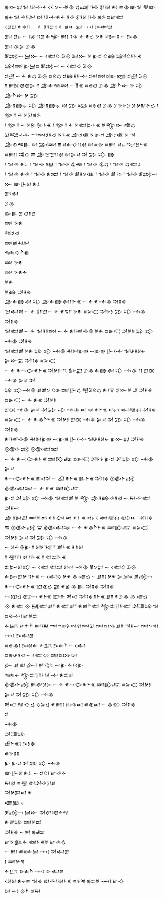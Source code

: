 <div class='block'>
<div class='line'>𒂊𒁍𒍑𒈠 𒁹𒆪𒋾𒈦 𒌋𒌋 𒆳𒀸𒋩𒆠 𒌓𒍢 𒀀𒈾 𒃽𒀀𒇉 𒀭𒋙 𒌑𒆠𒅔𒈠 𒋧𒅔</div>
<div class='line'>𒂊𒉡𒈠 𒈾𒀀𒂅 𒊭 𒁹𒆪𒋾𒀭𒈦 𒀀𒈾 𒃽𒀀𒇉 𒀀𒈾 𒂊𒉿𒊺𒄿𒅗</div>
<div class='line'>𒌋𒌆𒇻 𒀭𒈾𒀀 𒀸 𒅆 𒃽𒀀𒇉 𒊩𒅆 𒂊𒁍𒍑 𒆰𒋙 𒄿𒅗𒇡</div>
<div class='line'>𒌆𒈦𒆪𒉡 𒀸 𒄘 𒀀𒇉 𒉺𒊍 𒆍𒋙 𒀀𒈾 𒅆 𒀭𒌓 𒃻𒀭 𒄑𒄖𒍝 𒀸 𒄿𒁲 𒌆𒈦𒆠𒉌 𒊒𒁲</div>
<div class='line'>𒋠𒃶𒁁 𒅁𒁍 𒀸 𒌋𒅗𒄭 𒊒𒁲 𒆏𒁍 𒃻 𒉌𒄑 𒄭𒂵 𒋆𒄭𒀀𒈨𒌍 𒋆𒇷 𒉌𒅁𒊺 𒋠𒃶𒁁 𒀸 𒌋𒅗𒄭 𒊒𒁲</div>
<div class='line'>𒄑𒍎 𒀸 𒅆 𒀭𒌓 𒊒𒁲 𒊺𒄴𒌓 𒄑𒂵𒍝𒀀𒋾 𒄑𒉣𒇷𒁀𒉌 𒂕 𒄑𒍎 𒊒𒁲</div>
<div class='line'>𒈫 𒂍𒍮𒊏𒊏𒉌 𒈫 𒂁𒉺𒄀𒇷 𒀸 𒐖𒌍 𒊺𒄴𒋼 𒊒𒁲 𒂁𒋻𒁍 𒃻 𒃾 𒂁𒋻𒁍 𒃻 𒁉</div>
<div class='line'>𒂁𒀀𒂵𒉡 𒃾 𒂁𒀀𒂵𒉡 𒊭 𒁉 𒂕 𒊺𒄴𒋼 𒊒𒁲 𒋡 𒃻𒆳𒊒 𒋡 𒃻𒊑𒉿𒌓 𒁹 𒀲 𒈫 𒑏 𒃻𒋛𒂊𒉿</div>
<div class='line'>𒁹 𒀲 𒈫 𒑏 𒃻𒌉𒌉𒈨𒌍 𒁹 𒀲 𒈫 𒑏 𒃻𒅗𒆕𒈨𒌍 𒃻𒈜𒁍 𒈩𒌓</div>
<div class='line'>𒋛𒅋𒋾 𒁺𒇷𒋡𒀀𒋼 𒃻𒈨𒌍 𒂁𒋡𒍠 𒃻 𒉌𒄑 𒂁𒋡𒍠 𒃻 𒋭</div>
<div class='line'>𒂁𒁓𒍣𒃲 𒊭 𒋆𒇷 𒐈 𒄑𒉺𒋓𒀀𒋼 𒊭 𒊺𒉻 𒊺𒊓𒀀 𒄑𒉡𒌫𒈠𒈨𒌍</div>
<div class='line'>𒊺𒊓𒀀 𒃮𒄭 𒐌 𒂁𒈠𒋛𒀀𒋼 𒊭 𒉌𒄑 𒋭 𒁉 𒃾 𒂵</div>
<div class='line'>𒁹 𒈠𒈾 𒀭𒁇 𒁹 𒈠𒈾 𒀀𒁈 𒁹 𒈠𒈾 𒆬𒄀 𒁹 𒈠𒈾 𒆬𒌓 𒁹 𒈠𒈾 𒌓𒅗𒁇</div>
<div class='line'>𒁹 𒈠𒈾 𒀭𒈾 𒁹 𒈠𒈾 𒀭𒉈 𒁹 𒈠𒈾 𒋠𒍝𒆳𒈪 𒁹 𒈠𒈾 𒋠𒍝𒆳 𒁹 𒈠𒈾 𒋠𒃶𒁁</div>
<div class='line'>𒁍 𒅔𒃲𒇻 𒀭𒁇</div>
<div class='line'>𒌆𒌋𒊕</div>
<div class='line'>𒊒𒁲</div>
<div class='line'>𒅔𒃲𒇻 𒋼𒀀𒆪</div>
<div class='line'>𒇷 𒃻𒀭</div>
<div class='line'>𒍣𒋡𒋼</div>
<div class='line'>𒇷𒅖𒄷𒂅</div>
<div class='line'>𒈝𒄭 𒋻𒆜</div>
<div class='line'>𒇷 𒃻𒀭</div>
<div class='line'>𒇷 𒃻𒀭𒅆</div>
<div class='line'>𒃻𒀭</div>
<div class='line'>𒃻𒂵 𒋫𒍝𒄯</div>
<div class='line'>𒂁𒉺𒂵𒀠 𒃾 𒂁𒉺𒂵𒀠 𒀀𒈨𒌍 𒀸 𒅆 𒀭𒁄𒆠 𒋫𒍝𒄯</div>
<div class='line'>𒈠𒅗𒋢 𒀸 𒅆 𒃽𒀀𒇉 𒀸 𒅆 𒀭𒐊𒁹𒁹 𒃻𒀭 𒊺𒅕𒄣 𒋫𒃻𒊩 𒁉 𒃾 𒁄𒆠 𒋫𒍝𒄯</div>
<div class='line'>𒈠𒅗𒋢 𒀸 𒅆 𒈠𒀀𒀀𒇷 𒀸 𒅆 𒀭𒀀𒉣𒈾𒆠 𒃻𒀭 𒊺𒅕𒄣 𒋫𒃻𒊩 𒁉 𒃾 𒁄𒆠 𒋫𒍝𒄯</div>
<div class='line'>𒈠𒅗𒋢 𒃻𒀭 𒁉 𒃾 𒁄𒆠 𒊑𒁕𒉌𒂊 𒁁𒉌𒂊 𒃲𒌋𒋾 𒈠𒄩𒍝𒆪𒉡 𒉌𒁍𒍑 𒋫𒍝𒄯 𒊺𒅕𒄣</div>
<div class='line'>𒀸 𒅆 𒀭𒁁𒀖𒀭𒈨𒌍 𒋫𒃻𒊩 𒈫𒋙 𒍥𒆳𒂷 𒊒𒁲 𒉺𒂵𒀠 𒃾 𒁄𒆠 𒈫𒋙 𒇻𒀬 𒁄𒆠 𒉌𒄑 𒋭</div>
<div class='line'>𒁉 𒃾 𒁄𒆠 𒋗𒋢𒆳 𒄭𒅕𒌅 𒃲𒌓 𒋃𒊒𒄴𒌓 𒀭𒌋𒐊 𒋼𒁍𒃻 𒂗 𒋫𒍝𒄯 𒊺𒅕𒄣 𒀸 𒅆 𒀭𒌍 𒋫𒃻𒊩</div>
<div class='line'>𒇻𒀬 𒁄𒆠 𒉌𒄑 𒋭 𒁉 𒃾 𒁄𒆠 𒀜 𒊭 𒀭𒈨𒌍 𒁀𒉡𒌋 𒅗𒆷𒈬 𒋫𒍝𒄯</div>
<div class='line'>𒊺𒅕𒄣 𒀸 𒅆 𒀭𒁲𒋻𒈨𒌍 𒋫𒃻𒊩 𒇻𒀬 𒁄𒆠 𒉌𒄑 𒋭 𒁉 𒃾 𒁄𒆠 𒋫𒍝𒄯</div>
<div class='line'>𒀭𒀀𒉣𒈾𒆠 𒊑𒁕𒉌𒂊 𒁁𒉌𒂊 𒃲𒌋𒋾 𒈠𒄩𒍝𒆪𒉡 𒉌𒁍𒍑 𒋫𒍝𒄯 𒍜𒈨𒃶 𒍜𒅗𒉈</div>
<div class='line'>𒀸 𒅆 𒀭𒁁𒀖𒀭𒈨𒌍 𒌅𒃼𒊐 𒊺𒅕𒄣 𒋫𒃻𒊩 𒉌𒄑 𒋭 𒁉 𒃾 𒁄𒆠 𒉌𒄑</div>
<div class='line'>𒀭𒁁𒀖𒀭𒈨𒌍 𒀾𒁀𒋫 𒀸 𒌺 𒀭𒈨𒌍 𒃲𒈨𒌍 𒋫𒍝𒄯 𒍜𒈨𒃶 𒍜𒅗𒉈 𒀸 𒅆 𒀭𒌍 𒌅𒃼𒊐</div>
<div class='line'>𒉌𒄑 𒋭 𒁉 𒃾 𒁄𒆠 𒈠𒅗𒋢 𒃻 𒈜 𒂁𒀀𒂵𒈾𒀀𒋼 𒀸 𒊑𒋾𒅗 𒋫𒍝𒁁</div>
<div class='line'>𒂁𒀀𒁕𒍀 𒌅𒃻𒆗 𒀭𒀀𒉏 𒀜 𒀭𒈨𒌍 𒁀𒉡𒌋 𒅗𒆷𒈬 𒊏𒊒𒁍 𒋫𒍝𒄯</div>
<div class='line'>𒐌 𒍜𒈨𒃶 𒐌 𒍜𒅗𒉈 𒀸 𒅆 𒀭𒁲𒋻𒈨𒌍 𒌅𒃼𒊐 𒊺𒅕𒄣 𒋫𒃻𒊩 𒉌𒄑 𒋭 𒁉 𒃾 𒁄𒆠</div>
<div class='line'>𒀸 𒌆𒈦𒆠𒉌 𒈫 𒌆𒃻𒀀𒋼 𒈫 𒋢𒈨𒌍 𒍝 𒊩𒌆</div>
<div class='line'>𒈫 𒆷𒀀𒀀 𒊭 𒀀𒈨𒌍 𒈫 𒊕𒁺𒈨𒌍</div>
<div class='line'>𒉺𒄖𒇻 𒃾 𒀸 𒌋𒅗 𒊕𒁺 𒇻𒀴 𒁄𒆠 𒍥𒆳𒂷 𒀸 𒌋𒅗𒄭 𒊒𒁲</div>
<div class='line'>𒉺𒄖𒇻 𒃻 𒀀𒈨𒌍 𒀸 𒌋𒅗𒄭 𒃻𒀭 𒊮 𒈩𒌓 𒀸 𒋗𒈫𒋙 𒃻𒀭 𒉌𒅁𒊺 𒋠𒃶𒁁</div>
<div class='line'>𒀭𒁁𒀖𒀭𒈨𒌍 𒊬𒊏𒌓 𒂼 𒀭𒂊 𒆠 𒃲 𒋫𒍝𒄯 𒋫𒍝𒄯</div>
<div class='line'>𒁁𒂖𒌓 𒊏𒊒𒁁 𒀭𒈨𒌍 𒊬𒋥 𒍪𒀊 𒋫𒍝𒄯 𒀀𒈨𒌍 𒋗𒈫 𒀭𒊒𒁲 𒊮 𒈩𒌓</div>
<div class='line'>𒊮 𒀭𒅗 𒊮 𒉆𒅗 𒋗𒈫 𒀭𒅗 𒋗𒈫 𒀭𒅖𒋻𒅗 𒈜𒉺𒋛𒀀𒅗 𒋫𒃮𒁉𒈠 𒊺𒄴𒋾𒋙 𒄿𒃻𒉺</div>
<div class='line'>𒅆𒌨𒋙 𒄿𒉺𒋻 𒊓𒀀𒊑 𒌅𒊺𒋳 𒊭𒋼𒇷𒋛 𒌅𒊺𒋳 𒋗𒈫 𒋫𒍝𒁁 𒌅𒆳𒁀𒋙 𒆰𒋙 𒄿𒅗𒇡</div>
<div class='line'>𒊺𒄴𒁲𒋙 𒄿𒊭𒉺 𒅆𒌨𒋙 𒄿𒉺𒋻 𒀸 𒌋𒅗</div>
<div class='line'>𒊺𒂊𒄩𒀀𒋼 𒀸 𒌋𒅗𒄭𒋙 𒌅𒊺𒋳 𒁶</div>
<div class='line'>𒅎 𒋗 𒊬 𒅎𒋙 𒂍𒋞 𒁁𒉌 𒅆𒌋𒌋𒉌</div>
<div class='line'>𒈝𒉡 𒈜𒉺𒋛𒀀 𒁹𒆪 𒋾 𒀭𒉺𒇻</div>
<div class='line'>𒍜𒈨𒃶 𒊓𒀠𒋡𒉌 𒀸 𒅆 𒀭𒁁𒀖𒀭𒈨𒌍 𒌅𒃼𒊐 𒊺𒅕𒄣 𒋫𒃻𒊩 𒉌𒄑 𒋭 𒁉 𒃾 𒁄𒆠</div>
<div class='line'>𒍪𒀊 𒄀𒋓𒌓 𒄭𒅕𒌓 𒀭𒂍𒀀 𒆗𒈾𒀜 𒌑𒊏𒀜 𒀸 𒆠𒁴 𒋫𒍝𒄯</div>
<div class='line'>𒄑</div>
<div class='line'>𒁄𒆠</div>
<div class='line'>𒋫𒃮𒁉</div>
<div class='line'>𒍎𒈨𒌍𒋙 𒄿𒊩𒆜</div>
<div class='line'>𒌑𒃻𒍝𒍝</div>
<div class='line'>𒉌 𒉌𒄑 𒋭 𒁉 𒃾 𒁄𒆠</div>
<div class='line'>𒅔𒃲𒇻 𒀭𒁇 𒀸 𒄑𒄭𒋙 𒄿𒈾𒅆</div>
<div class='line'>𒊑𒋼 𒌑𒆷 𒀠𒋫𒈾𒋛𒋗</div>
<div class='line'>𒋫𒃻𒁕𒀜 𒀭</div>
<div class='line'>𒁾𒆥𒉡</div>
<div class='line'>𒋠𒃶𒁁 𒅁𒁍 𒋫𒋼𒀀𒊏𒅈</div>
<div class='line'>𒀭𒐌𒁉 𒌅𒃻𒆗</div>
<div class='line'>𒋫𒍝𒄯 𒀸 𒂍 𒂊𒊐</div>
<div class='line'>𒄿𒃻𒆥𒅆 𒅻𒈨𒌍𒃻 𒄿𒈾𒋝</div>
<div class='line'>𒀸 𒂍𒋙 𒌑𒊺𒉺𒅁 𒆰𒋙 𒋫𒅗𒇡</div>
<div class='line'>𒋙 𒌅𒃻𒇴</div>
<div class='line'>𒅆𒌨𒋙 𒄿𒉺𒋻 𒆰𒋙 𒄿𒅗𒇡</div>
<div class='line'>𒌋𒌆𒇻 𒀭𒉡𒌑 𒈠𒄯 𒊬𒋥𒀀𒇉𒈨𒌍 𒌑𒊩𒇴 𒂊𒉺𒃻 𒆰𒋙 𒄿𒋓</div>
<div class='line'>𒁶 𒌀𒋙 𒊮𒋻 𒁀𒊑</div>
</div>